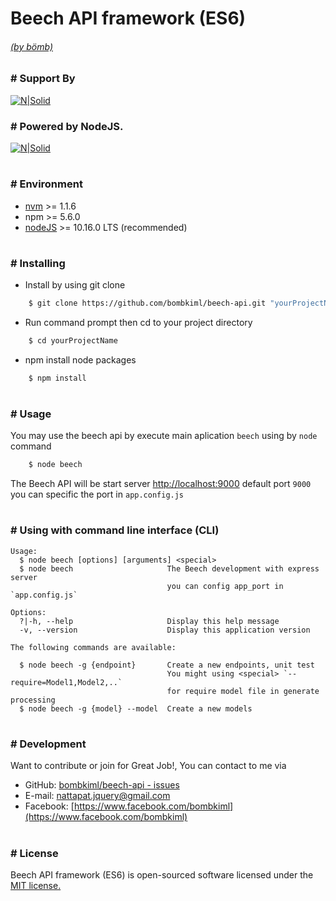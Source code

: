# Beech API framework (ES6)
###### [(by bömb)](https://www.facebook.com/bombkiml)
###
### # Support By
[![N|Solid](https://image.ibb.co/gfbtQe/beech_LTSx1.png)](https://github.com/bombkiml/phpbeech)

### # Powered by NodeJS.
[![N|Solid](https://image.ibb.co/dUEGD9/node2.png)](https://nodejs.org)
#
### # Environment
  - [nvm](https://github.com/coreybutler/nvm-windows) >= 1.1.6
  - npm >= 5.6.0
  - [nodeJS](https://nodejs.org) >= 10.16.0 LTS (recommended)
#
### # Installing
  - Install by using git clone 
```sh
    $ git clone https://github.com/bombkiml/beech-api.git "yourProjectName" 
```
  - Run command prompt then cd to your project directory
```sh
    $ cd yourProjectName
```
  - npm install node packages
```sh
    $ npm install
```
#
### # Usage
You may use the beech api by execute main aplication `beech` using by `node` command
```sh
    $ node beech
```
The Beech API will be start server [http://localhost:9000](http://localhost:9000) default port ``9000`` you can specific the port in ``app.config.js``

#
### # Using with command line interface (CLI)

    Usage:
      $ node beech [options] [arguments] <special>
      $ node beech                     The Beech development with express server
                                       you can config app_port in `app.config.js`

    Options:
      ?|-h, --help                     Display this help message
      -v, --version                    Display this application version

    The following commands are available:

      $ node beech -g {endpoint}       Create a new endpoints, unit test
                                       You might using <special> `--require=Model1,Model2,..`
                                       for require model file in generate processing
      $ node beech -g {model} --model  Create a new models


#
### # Development
Want to contribute or join for Great Job!, You can contact to me via
  - GitHub: [bombkiml/beech-api - issues](https://github.com/bombkiml/beech-api/issues)
  - E-mail: nattapat.jquery@gmail.com 
  - Facebook: [https://www.facebook.com/bombkiml](https://www.facebook.com/bombkiml)
#
### # License
Beech API framework (ES6) is open-sourced software licensed under the [MIT license.](https://opensource.org/licenses/MIT)
